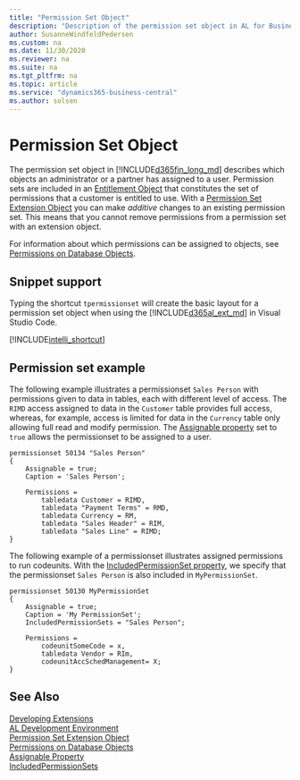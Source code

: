 ```yaml
---
title: "Permission Set Object"
description: "Description of the permission set object in AL for Business Central    ."
author: SusanneWindfeldPedersen
ms.custom: na
ms.date: 11/30/2020
ms.reviewer: na
ms.suite: na
ms.tgt_pltfrm: na
ms.topic: article
ms.service: "dynamics365-business-central"
ms.author: solsen
---
```


# Permission Set Object

The permission set object in [!INCLUDE[d365fin_long_md](includes/d365fin_long_md.md)] describes which objects an administrator or a partner has assigned to a user. Permission sets are included in an [Entitlement Object](devenv-entitlement-object.md) that constitutes the set of permissions that a customer is entitled to use. With a [Permission Set Extension Object](devenv-permissionset-ext-object.md) you can make *additive* changes to an existing permission set. This means that you cannot remove permissions from a permission set with an extension object.

For information about which permissions can be assigned to objects, see [Permissions on Database Objects](devenv-permissions-on-database-objects.md).


## Snippet support

Typing the shortcut `tpermissionset` will create the basic layout for a permission set object when using the [!INCLUDE[d365al_ext_md](../includes/d365al_ext_md.md)] in Visual Studio Code.

[!INCLUDE[intelli_shortcut](includes/intelli_shortcut.md)]

## Permission set example

The following example illustrates a permissionset `Sales Person` with permissions given to data in tables, each with different level of access. The `RIMD` access assigned to data in the `Customer` table provides full access, whereas, for example, access is limited for data in the `Currency` table only allowing full read and modify permission. The [Assignable property](properties/devenv-assignable-property.md) set to `true` allows the permissionset to be assigned to a user. 


```al
permissionset 50134 "Sales Person"
{
    Assignable = true;
    Caption = 'Sales Person';

    Permissions = 
        tabledata Customer = RIMD,
        tabledata "Payment Terms" = RMD,
        tabledata Currency = RM,
        tabledata "Sales Header" = RIM,
        tabledata "Sales Line" = RIMD;
}

```

The following example of a permissionset illustrates assigned permissions to run codeunits. With the [IncludedPermissionSet property](properties/devenv-includedpermissionset-property.md), we specify that the permissionset `Sales Person` is also included in `MyPermissionSet`.

```al
permissionset 50130 MyPermissionSet 
{ 
    Assignable = true;
    Caption = 'My PermissionSet';
    IncludedPermissionSets = "Sales Person"; 

    Permissions = 
        codeunitSomeCode = x, 
        tabledata Vendor = RIm,
        codeunitAccSchedManagement= X; 
} 
```

## See Also

[Developing Extensions](devenv-dev-overview.md)  
[AL Development Environment](devenv-reference-overview.md)  
[Permission Set Extension Object](devenv-permissionset-ext-object.md)  
[Permissions on Database Objects](devenv-permissions-on-database-objects.md)  
[Assignable Property](properties/devenv-assignable-property.md)  
[IncludedPermissionSets](properties/devenv-includedpermissionsets-property.md)
